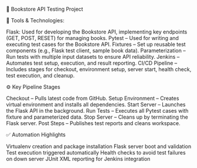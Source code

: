 📘 Bookstore API Testing Project

🔧 Tools & Technologies:

Flask: Used for developing the Bookstore API, implementing key endpoints (GET, POST, RESET) for managing books.
Pytest – Used for writing and executing test cases for the Bookstore API.
Fixtures – Set up reusable test components (e.g., Flask test client, sample book data).
Parameterization – Run tests with multiple input datasets to ensure API reliability.
Jenkins – Automates test setup, execution, and result reporting.
CI/CD Pipeline – Includes stages for checkout, environment setup, server start, health check, test execution, and cleanup.

⚙️ Key Pipeline Stages

Checkout – Pulls latest code from GitHub.
Setup Environment – Creates virtual environment and installs all dependencies.
Start Server – Launches the Flask API in the background.
Run Tests – Executes all Pytest cases with fixture and parameterized data.
Stop Server – Cleans up by terminating the Flask server.
Post Steps – Publishes test reports and cleans workspace.

✅ Automation Highlights

Virtualenv creation and package installation
Flask server boot and validation
Test execution triggered automatically
Health checks to avoid test failures on down server
JUnit XML reporting for Jenkins integration
